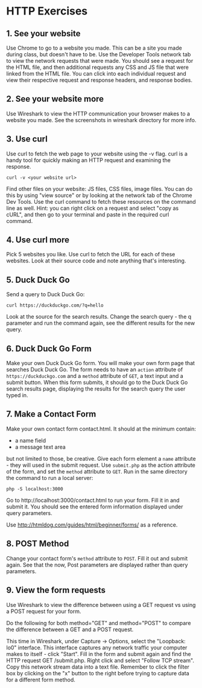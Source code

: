 # HTTP Exercises

## 1. See your website

Use Chrome to go to a website you made. This can be a site you made during class, but doesn't have to be. Use the Developer Tools network tab to view the network requests that were made. You should see a request for the HTML file, and then additional requests any CSS and JS file that were linked from the HTML file. You can click into each individual request and view their respective request and response headers, and response bodies.

## 2. See your website more

Use Wireshark to view the HTTP communication your browser makes to a website you made. See the screenshots in wireshark directory for more info.

## 3. Use curl

Use curl to fetch the web page to your website using the -v flag. curl is a handy tool for quickly making an HTTP request and examining the response.

```
curl -v <your website url>
```

Find other files on your website: JS files, CSS files, image files. You can do this by using "view source" or by looking at the network tab of the Chrome Dev Tools. Use the curl command to fetch these resources on the command line as well. Hint: you can right click on a request and select "copy as cURL", and then go to your terminal and paste in the required curl command.

## 4. Use curl more

Pick 5 websites you like. Use curl to fetch the URL for each of these websites. Look at their source code and note anything that's interesting.

## 5. Duck Duck Go

Send a query to Duck Duck Go:

```
curl https://duckduckgo.com/?q=hello
```

Look at the source for the search results. Change the search query - the q parameter and run the command again, see the different results for the new query.

## 6. Duck Duck Go Form

Make your own Duck Duck Go form. You will make your own form page that searches Duck Duck Go. The form needs to have an `action` attribute of `https://duckduckgo.com` and a `method` attribute of `GET`, a text input and a submit button. When this form submits, it should go to the Duck Duck Go search results page, displaying the results for the search query the user typed in.

## 7. Make a Contact Form

Make your own contact form contact.html. It should at the minimum contain:

* a name field
* a message text area

but not limited to those, be creative. Give each form element a `name` attribute - they will used in the submit request. Use `submit.php` as the action attribute of the form, and set the `method` attribute to `GET`. Run in the same directory the command to run a local server:

```
php -S localhost:3000
```

Go to http://localhost:3000/contact.html to run your form. Fill it in and submit it. You should see the entered form information displayed under query parameters.

Use http://htmldog.com/guides/html/beginner/forms/ as a reference.

## 8. POST Method

Change your contact form's `method` attribute to `POST`. Fill it out and submit again. See that the now, Post parameters are displayed rather than query parameters.

## 9. View the form requests

Use Wireshark to view the difference between using a GET request vs using a POST request for your form.

Do the following for both method="GET" and method="POST" to compare the difference between a GET and a POST request.

This time in Wireshark, under Capture -> Options, select the "Loopback: lo0" interface. This interface captures any network traffic your computer makes to itself - click "Start". Fill in the form and submit again and find the HTTP request GET /submit.php. Right click and select "Follow TCP stream". Copy this network stream data into a text file. Remember to click the filter box by clicking on the "x" button to the right before trying to capture data for a different form method.
